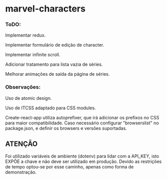 # marvel-characters

### ToDO:

Implementar redux.

Implementar formulário de edição de character.

Implementar infinite scroll.

Adicionar tratamento para lista vazia de séries.

Melhorar animações de saída da página de séries.

### Observações:

Uso de atomic design.

Uso de ITCSS adaptado para CSS modules.

Create-react-app utiliza autoprefixer, que irá adicionar os prefixos no CSS para maior compatibilidade. Caso necessário configurar "browserslist" no package.json, e definir os browsers e versões suportadas.

## ATENÇÃO

Foi utilizado variáveis de ambiente (dotenv) para lidar com a API_KEY, isto EXPÕE a chave e não deve ser utilizado em produção. Devido as restrições de tempo optou-se por esse caminho, apenas como forma de demonstração.
